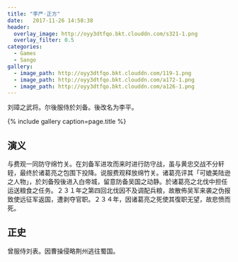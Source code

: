 ```yaml
---
title: "李严·正方"
date:   2017-11-26 14:58:38
header:
  overlay_image: http://oyy3dtfqo.bkt.clouddn.com/s321-1.png
  overlay_filter: 0.5
categories:
  - Games
  - Sango
gallery:
  - image_path: http://oyy3dtfqo.bkt.clouddn.com/119-1.png
  - image_path: http://oyy3dtfqo.bkt.clouddn.com/a172-1.png
  - image_path: http://oyy3dtfqo.bkt.clouddn.com/a126-1.png
---
```


刘璋之武将。尔後服侍於刘备。後改名为李平。

{% include gallery caption=page.title %}

## 演义

与费观一同防守绵竹关。在刘备军进攻而来时进行防守战，虽与黄忠交战不分轩轾，最终於诸葛亮之包围下投降。说服费观释放绵竹关。诸葛亮评其「可媲美陆逊之人物」，於刘备殁後进入白帝城，留意防备吴国之动静。於诸葛亮之北伐中担任运送粮食之任务。２３１年之第四回北伐因不及调配兵粮，故散佈吴军来袭之伪报致使远征军返国，遭剥夺官职。２３４年，因诸葛亮之死使其復职无望，故悲愤而死。

## 正史

曾服侍刘表。因曹操侵略荆州逃往蜀国。
